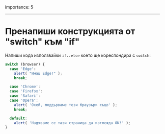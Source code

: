 importance: 5

---

# Пренапиши конструкцията от "switch" към "if"

Напиши кода използвайки `if..else` което ще кореспондира с `switch`:

```js
switch (browser) {
  case 'Edge':
    alert( "Имаш Edge!" );
    break;

  case 'Chrome':
  case 'Firefox':
  case 'Safari':
  case 'Opera':
    alert( 'Окей, поддърваме тези браузъри също' );
    break;

  default:
    alert( 'Надяваме се тази страница да изглежда ОК!' );
}
```

